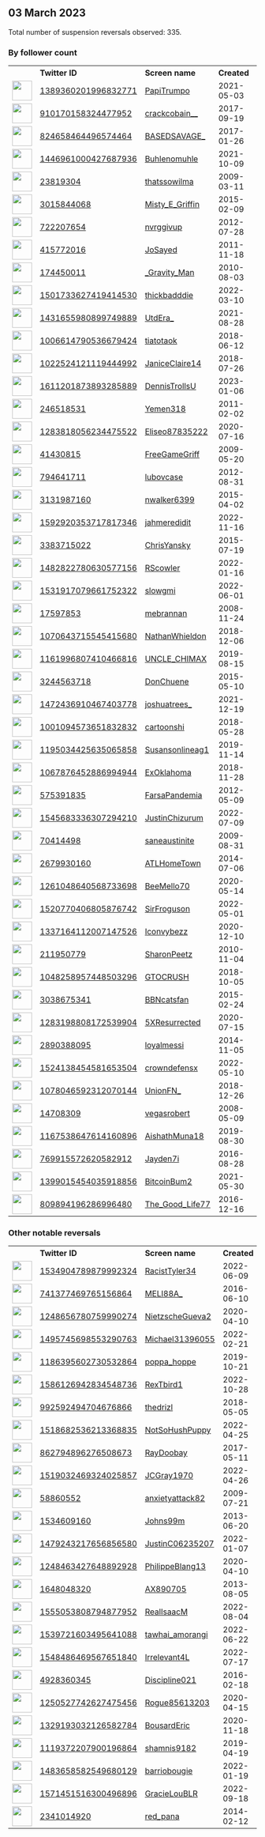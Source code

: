 
## 03 March 2023
Total number of suspension reversals observed: 335.

### By follower count
<table><tr><th></th><th align="left">Twitter ID</th><th align="left">Screen name</th>
<th align="left">Created</th><th align="left">Status</th><th align="left">Suspended</th><th align="left">Followers</th>
<tr><td><a href="https://pbs.twimg.com/profile_images/1480206342740664323/Z8u5VdNO_normal.jpg"><img src="https://pbs.twimg.com/profile_images/1480206342740664323/Z8u5VdNO_normal.jpg" width="40px" height="40px" align="center"/></a></td><td><a href="https://twitter.com/intent/user?user_id=1389360201996832771">1389360201996832771</a></td><td><a href="https://twitter.com/PapiTrumpo">PapiTrumpo</a></td><td>2021-05-03</td><td align="center"></td><td>2023-02-27</td><td>762211</td></tr>
<tr><td><a href="https://pbs.twimg.com/profile_images/1567827364347772928/AMns92Cx_normal.jpg"><img src="https://pbs.twimg.com/profile_images/1567827364347772928/AMns92Cx_normal.jpg" width="40px" height="40px" align="center"/></a></td><td><a href="https://twitter.com/intent/user?user_id=910170158324477952">910170158324477952</a></td><td><a href="https://twitter.com/crackcobain__">crackcobain__</a></td><td>2017-09-19</td><td align="center"></td><td>2022-11-18</td><td>221770</td></tr>
<tr><td><a href="https://pbs.twimg.com/profile_images/1642172122746306561/uWp59uAZ_normal.jpg"><img src="https://pbs.twimg.com/profile_images/1642172122746306561/uWp59uAZ_normal.jpg" width="40px" height="40px" align="center"/></a></td><td><a href="https://twitter.com/intent/user?user_id=824658464496574464">824658464496574464</a></td><td><a href="https://twitter.com/BASEDSAVAGE_">BASEDSAVAGE_</a></td><td>2017-01-26</td><td align="center"></td><td></td><td>217690</td></tr>
<tr><td><a href="https://pbs.twimg.com/profile_images/1617411959489531904/uvIQ-CBq_normal.jpg"><img src="https://pbs.twimg.com/profile_images/1617411959489531904/uvIQ-CBq_normal.jpg" width="40px" height="40px" align="center"/></a></td><td><a href="https://twitter.com/intent/user?user_id=1446961000427687936">1446961000427687936</a></td><td><a href="https://twitter.com/Buhlenomuhle">Buhlenomuhle</a></td><td>2021-10-09</td><td align="center"></td><td>2023-02-06</td><td>208887</td></tr>
<tr><td><a href="https://pbs.twimg.com/profile_images/1630268670214586368/zz03Jutb_normal.jpg"><img src="https://pbs.twimg.com/profile_images/1630268670214586368/zz03Jutb_normal.jpg" width="40px" height="40px" align="center"/></a></td><td><a href="https://twitter.com/intent/user?user_id=23819304">23819304</a></td><td><a href="https://twitter.com/thatssowilma">thatssowilma</a></td><td>2009-03-11</td><td align="center"></td><td>2023-02-07</td><td>68715</td></tr>
<tr><td><a href="https://pbs.twimg.com/profile_images/1569830434447695872/kMvBpg7t_normal.jpg"><img src="https://pbs.twimg.com/profile_images/1569830434447695872/kMvBpg7t_normal.jpg" width="40px" height="40px" align="center"/></a></td><td><a href="https://twitter.com/intent/user?user_id=3015844068">3015844068</a></td><td><a href="https://twitter.com/Misty_E_Griffin">Misty_E_Griffin</a></td><td>2015-02-09</td><td align="center"></td><td>2022-09-21</td><td>31341</td></tr>
<tr><td><a href="https://pbs.twimg.com/profile_images/992060967788756993/-kJpC8zx_normal.jpg"><img src="https://pbs.twimg.com/profile_images/992060967788756993/-kJpC8zx_normal.jpg" width="40px" height="40px" align="center"/></a></td><td><a href="https://twitter.com/intent/user?user_id=722207654">722207654</a></td><td><a href="https://twitter.com/nvrggivup">nvrggivup</a></td><td>2012-07-28</td><td align="center"></td><td></td><td>25044</td></tr>
<tr><td><a href="https://abs.twimg.com/sticky/default_profile_images/default_profile_normal.png"><img src="https://abs.twimg.com/sticky/default_profile_images/default_profile_normal.png" width="40px" height="40px" align="center"/></a></td><td><a href="https://twitter.com/intent/user?user_id=415772016">415772016</a></td><td><a href="https://twitter.com/JoSayed">JoSayed</a></td><td>2011-11-18</td><td align="center"></td><td>2023-02-07</td><td>22773</td></tr>
<tr><td><a href="https://pbs.twimg.com/profile_images/1286721442063634433/P9RyIl5S_normal.jpg"><img src="https://pbs.twimg.com/profile_images/1286721442063634433/P9RyIl5S_normal.jpg" width="40px" height="40px" align="center"/></a></td><td><a href="https://twitter.com/intent/user?user_id=174450011">174450011</a></td><td><a href="https://twitter.com/_Gravity_Man">_Gravity_Man</a></td><td>2010-08-03</td><td align="center"></td><td></td><td>18000</td></tr>
<tr><td><a href="https://pbs.twimg.com/profile_images/1630900479810043904/V0QqYb2x_normal.jpg"><img src="https://pbs.twimg.com/profile_images/1630900479810043904/V0QqYb2x_normal.jpg" width="40px" height="40px" align="center"/></a></td><td><a href="https://twitter.com/intent/user?user_id=1501733627419414530">1501733627419414530</a></td><td><a href="https://twitter.com/thickbadddie">thickbadddie</a></td><td>2022-03-10</td><td align="center"></td><td>2023-02-01</td><td>15728</td></tr>
<tr><td><a href="https://pbs.twimg.com/profile_images/1641248565359001605/QjluwM3s_normal.jpg"><img src="https://pbs.twimg.com/profile_images/1641248565359001605/QjluwM3s_normal.jpg" width="40px" height="40px" align="center"/></a></td><td><a href="https://twitter.com/intent/user?user_id=1431655980899749889">1431655980899749889</a></td><td><a href="https://twitter.com/UtdEra_">UtdEra_</a></td><td>2021-08-28</td><td align="center"></td><td></td><td>12483</td></tr>
<tr><td><a href="https://pbs.twimg.com/profile_images/1479813668548141056/uZ_D3MzC_normal.jpg"><img src="https://pbs.twimg.com/profile_images/1479813668548141056/uZ_D3MzC_normal.jpg" width="40px" height="40px" align="center"/></a></td><td><a href="https://twitter.com/intent/user?user_id=1006614790536679424">1006614790536679424</a></td><td><a href="https://twitter.com/tiatotaok">tiatotaok</a></td><td>2018-06-12</td><td align="center"></td><td></td><td>11976</td></tr>
<tr><td><a href="https://pbs.twimg.com/profile_images/1598502853097803778/Nq4Ct8vH_normal.jpg"><img src="https://pbs.twimg.com/profile_images/1598502853097803778/Nq4Ct8vH_normal.jpg" width="40px" height="40px" align="center"/></a></td><td><a href="https://twitter.com/intent/user?user_id=1022524121119444992">1022524121119444992</a></td><td><a href="https://twitter.com/JaniceClaire14">JaniceClaire14</a></td><td>2018-07-26</td><td align="center"></td><td>2022-12-03</td><td>8857</td></tr>
<tr><td><a href="https://pbs.twimg.com/profile_images/1641220169484709895/T8rd10y5_normal.jpg"><img src="https://pbs.twimg.com/profile_images/1641220169484709895/T8rd10y5_normal.jpg" width="40px" height="40px" align="center"/></a></td><td><a href="https://twitter.com/intent/user?user_id=1611201873893285889">1611201873893285889</a></td><td><a href="https://twitter.com/DennisTrollsU">DennisTrollsU</a></td><td>2023-01-06</td><td align="center"></td><td>2023-02-26</td><td>8061</td></tr>
<tr><td><a href="https://pbs.twimg.com/profile_images/2229154436/Yemen_normal.jpg"><img src="https://pbs.twimg.com/profile_images/2229154436/Yemen_normal.jpg" width="40px" height="40px" align="center"/></a></td><td><a href="https://twitter.com/intent/user?user_id=246518531">246518531</a></td><td><a href="https://twitter.com/Yemen318">Yemen318</a></td><td>2011-02-02</td><td align="center"></td><td></td><td>8021</td></tr>
<tr><td><a href="https://pbs.twimg.com/profile_images/1489794397034192898/TK9pLrX8_normal.jpg"><img src="https://pbs.twimg.com/profile_images/1489794397034192898/TK9pLrX8_normal.jpg" width="40px" height="40px" align="center"/></a></td><td><a href="https://twitter.com/intent/user?user_id=1283818056234475522">1283818056234475522</a></td><td><a href="https://twitter.com/Eliseo87835222">Eliseo87835222</a></td><td>2020-07-16</td><td align="center"></td><td>2022-11-09</td><td>7523</td></tr>
<tr><td><a href="https://pbs.twimg.com/profile_images/1632744440078168064/uelsNaCw_normal.jpg"><img src="https://pbs.twimg.com/profile_images/1632744440078168064/uelsNaCw_normal.jpg" width="40px" height="40px" align="center"/></a></td><td><a href="https://twitter.com/intent/user?user_id=41430815">41430815</a></td><td><a href="https://twitter.com/FreeGameGriff">FreeGameGriff</a></td><td>2009-05-20</td><td align="center"></td><td>2022-09-24</td><td>7093</td></tr>
<tr><td><a href="https://pbs.twimg.com/profile_images/1535029162225946627/bNhIkWzp_normal.jpg"><img src="https://pbs.twimg.com/profile_images/1535029162225946627/bNhIkWzp_normal.jpg" width="40px" height="40px" align="center"/></a></td><td><a href="https://twitter.com/intent/user?user_id=794641711">794641711</a></td><td><a href="https://twitter.com/lubovcase">lubovcase</a></td><td>2012-08-31</td><td align="center"></td><td>2022-07-11</td><td>6746</td></tr>
<tr><td><a href="https://pbs.twimg.com/profile_images/588783961259802624/kQ1OJjrz_normal.jpg"><img src="https://pbs.twimg.com/profile_images/588783961259802624/kQ1OJjrz_normal.jpg" width="40px" height="40px" align="center"/></a></td><td><a href="https://twitter.com/intent/user?user_id=3131987160">3131987160</a></td><td><a href="https://twitter.com/nwalker6399">nwalker6399</a></td><td>2015-04-02</td><td align="center"></td><td></td><td>6542</td></tr>
<tr><td><a href="https://pbs.twimg.com/profile_images/1618216456335900672/QKf7e_zO_normal.jpg"><img src="https://pbs.twimg.com/profile_images/1618216456335900672/QKf7e_zO_normal.jpg" width="40px" height="40px" align="center"/></a></td><td><a href="https://twitter.com/intent/user?user_id=1592920353717817346">1592920353717817346</a></td><td><a href="https://twitter.com/jahmeredidit">jahmeredidit</a></td><td>2022-11-16</td><td align="center">🚫</td><td>2023-02-01</td><td>6417</td></tr>
<tr><td><a href="https://pbs.twimg.com/profile_images/1633221132047319042/c6C3pyhU_normal.jpg"><img src="https://pbs.twimg.com/profile_images/1633221132047319042/c6C3pyhU_normal.jpg" width="40px" height="40px" align="center"/></a></td><td><a href="https://twitter.com/intent/user?user_id=3383715022">3383715022</a></td><td><a href="https://twitter.com/ChrisYansky">ChrisYansky</a></td><td>2015-07-19</td><td align="center"></td><td>2023-01-28</td><td>5806</td></tr>
<tr><td><a href="https://pbs.twimg.com/profile_images/1535296896935284737/GCQlfHLQ_normal.jpg"><img src="https://pbs.twimg.com/profile_images/1535296896935284737/GCQlfHLQ_normal.jpg" width="40px" height="40px" align="center"/></a></td><td><a href="https://twitter.com/intent/user?user_id=1482822780630577156">1482822780630577156</a></td><td><a href="https://twitter.com/RScowler">RScowler</a></td><td>2022-01-16</td><td align="center"></td><td>2022-12-23</td><td>5621</td></tr>
<tr><td><a href="https://pbs.twimg.com/profile_images/1638294407861379077/Z09BI5jW_normal.jpg"><img src="https://pbs.twimg.com/profile_images/1638294407861379077/Z09BI5jW_normal.jpg" width="40px" height="40px" align="center"/></a></td><td><a href="https://twitter.com/intent/user?user_id=1531917079661752322">1531917079661752322</a></td><td><a href="https://twitter.com/slowgmi">slowgmi</a></td><td>2022-06-01</td><td align="center"></td><td>2023-01-12</td><td>5588</td></tr>
<tr><td><a href="https://pbs.twimg.com/profile_images/1510632598875246595/Nmm67tUn_normal.jpg"><img src="https://pbs.twimg.com/profile_images/1510632598875246595/Nmm67tUn_normal.jpg" width="40px" height="40px" align="center"/></a></td><td><a href="https://twitter.com/intent/user?user_id=17597853">17597853</a></td><td><a href="https://twitter.com/mebrannan">mebrannan</a></td><td>2008-11-24</td><td align="center"></td><td>2023-02-22</td><td>5066</td></tr>
<tr><td><a href="https://pbs.twimg.com/profile_images/1555712808226013185/nSZmi1Yu_normal.jpg"><img src="https://pbs.twimg.com/profile_images/1555712808226013185/nSZmi1Yu_normal.jpg" width="40px" height="40px" align="center"/></a></td><td><a href="https://twitter.com/intent/user?user_id=1070643715545415680">1070643715545415680</a></td><td><a href="https://twitter.com/NathanWhieldon">NathanWhieldon</a></td><td>2018-12-06</td><td align="center"></td><td>2022-10-14</td><td>5017</td></tr>
<tr><td><a href="https://pbs.twimg.com/profile_images/1634643462837485569/WlMVlCYm_normal.jpg"><img src="https://pbs.twimg.com/profile_images/1634643462837485569/WlMVlCYm_normal.jpg" width="40px" height="40px" align="center"/></a></td><td><a href="https://twitter.com/intent/user?user_id=1161996807410466816">1161996807410466816</a></td><td><a href="https://twitter.com/UNCLE_CHIMAX">UNCLE_CHIMAX</a></td><td>2019-08-15</td><td align="center"></td><td>2023-01-31</td><td>4477</td></tr>
<tr><td><a href="https://pbs.twimg.com/profile_images/1629906474192306177/ly8EFVzE_normal.jpg"><img src="https://pbs.twimg.com/profile_images/1629906474192306177/ly8EFVzE_normal.jpg" width="40px" height="40px" align="center"/></a></td><td><a href="https://twitter.com/intent/user?user_id=3244563718">3244563718</a></td><td><a href="https://twitter.com/DonChuene">DonChuene</a></td><td>2015-05-10</td><td align="center">👋</td><td>2022-12-07</td><td>4112</td></tr>
<tr><td><a href="https://pbs.twimg.com/profile_images/1641098669993922561/O4NQUcvJ_normal.jpg"><img src="https://pbs.twimg.com/profile_images/1641098669993922561/O4NQUcvJ_normal.jpg" width="40px" height="40px" align="center"/></a></td><td><a href="https://twitter.com/intent/user?user_id=1472436910467403778">1472436910467403778</a></td><td><a href="https://twitter.com/joshuatrees_">joshuatrees_</a></td><td>2021-12-19</td><td align="center"></td><td>2023-02-20</td><td>3964</td></tr>
<tr><td><a href="https://pbs.twimg.com/profile_images/1413536227622539265/Q-zj1o5z_normal.jpg"><img src="https://pbs.twimg.com/profile_images/1413536227622539265/Q-zj1o5z_normal.jpg" width="40px" height="40px" align="center"/></a></td><td><a href="https://twitter.com/intent/user?user_id=1001094573651832832">1001094573651832832</a></td><td><a href="https://twitter.com/cartoonshi">cartoonshi</a></td><td>2018-05-28</td><td align="center"></td><td></td><td>3690</td></tr>
<tr><td><a href="https://pbs.twimg.com/profile_images/1607896418953428998/-badCcDw_normal.jpg"><img src="https://pbs.twimg.com/profile_images/1607896418953428998/-badCcDw_normal.jpg" width="40px" height="40px" align="center"/></a></td><td><a href="https://twitter.com/intent/user?user_id=1195034425635065858">1195034425635065858</a></td><td><a href="https://twitter.com/Susansonlineag1">Susansonlineag1</a></td><td>2019-11-14</td><td align="center">🚫</td><td>2023-02-16</td><td>3684</td></tr>
<tr><td><a href="https://pbs.twimg.com/profile_images/1376185978075840512/Q7Gkiia5_normal.jpg"><img src="https://pbs.twimg.com/profile_images/1376185978075840512/Q7Gkiia5_normal.jpg" width="40px" height="40px" align="center"/></a></td><td><a href="https://twitter.com/intent/user?user_id=1067876452886994944">1067876452886994944</a></td><td><a href="https://twitter.com/ExOklahoma">ExOklahoma</a></td><td>2018-11-28</td><td align="center"></td><td>2022-11-01</td><td>3340</td></tr>
<tr><td><a href="https://pbs.twimg.com/profile_images/1632037477388091394/6drrkEwT_normal.jpg"><img src="https://pbs.twimg.com/profile_images/1632037477388091394/6drrkEwT_normal.jpg" width="40px" height="40px" align="center"/></a></td><td><a href="https://twitter.com/intent/user?user_id=575391835">575391835</a></td><td><a href="https://twitter.com/FarsaPandemia">FarsaPandemia</a></td><td>2012-05-09</td><td align="center"></td><td>2022-08-22</td><td>3327</td></tr>
<tr><td><a href="https://pbs.twimg.com/profile_images/1590011296648499200/8CQo-Chs_normal.jpg"><img src="https://pbs.twimg.com/profile_images/1590011296648499200/8CQo-Chs_normal.jpg" width="40px" height="40px" align="center"/></a></td><td><a href="https://twitter.com/intent/user?user_id=1545683336307294210">1545683336307294210</a></td><td><a href="https://twitter.com/JustinChizurum">JustinChizurum</a></td><td>2022-07-09</td><td align="center"></td><td>2023-01-30</td><td>3165</td></tr>
<tr><td><a href="https://pbs.twimg.com/profile_images/1218366914805882881/M4KNoJsw_normal.jpg"><img src="https://pbs.twimg.com/profile_images/1218366914805882881/M4KNoJsw_normal.jpg" width="40px" height="40px" align="center"/></a></td><td><a href="https://twitter.com/intent/user?user_id=70414498">70414498</a></td><td><a href="https://twitter.com/saneaustinite">saneaustinite</a></td><td>2009-08-31</td><td align="center"></td><td>2022-07-16</td><td>3099</td></tr>
<tr><td><a href="https://pbs.twimg.com/profile_images/1643023793047183360/zwtkW9MX_normal.jpg"><img src="https://pbs.twimg.com/profile_images/1643023793047183360/zwtkW9MX_normal.jpg" width="40px" height="40px" align="center"/></a></td><td><a href="https://twitter.com/intent/user?user_id=2679930160">2679930160</a></td><td><a href="https://twitter.com/ATLHomeTown">ATLHomeTown</a></td><td>2014-07-06</td><td align="center"></td><td>2022-11-19</td><td>2844</td></tr>
<tr><td><a href="https://pbs.twimg.com/profile_images/1630235850431684611/T0AKHUEM_normal.jpg"><img src="https://pbs.twimg.com/profile_images/1630235850431684611/T0AKHUEM_normal.jpg" width="40px" height="40px" align="center"/></a></td><td><a href="https://twitter.com/intent/user?user_id=1261048640568733698">1261048640568733698</a></td><td><a href="https://twitter.com/BeeMello70">BeeMello70</a></td><td>2020-05-14</td><td align="center"></td><td>2023-02-06</td><td>2781</td></tr>
<tr><td><a href="https://pbs.twimg.com/profile_images/1639246086756761602/nmUvBdWf_normal.jpg"><img src="https://pbs.twimg.com/profile_images/1639246086756761602/nmUvBdWf_normal.jpg" width="40px" height="40px" align="center"/></a></td><td><a href="https://twitter.com/intent/user?user_id=1520770406805876742">1520770406805876742</a></td><td><a href="https://twitter.com/SirFroguson">SirFroguson</a></td><td>2022-05-01</td><td align="center"></td><td>2023-01-22</td><td>2693</td></tr>
<tr><td><a href="https://pbs.twimg.com/profile_images/1642110263208947712/5z9dVv2p_normal.jpg"><img src="https://pbs.twimg.com/profile_images/1642110263208947712/5z9dVv2p_normal.jpg" width="40px" height="40px" align="center"/></a></td><td><a href="https://twitter.com/intent/user?user_id=1337164112007147526">1337164112007147526</a></td><td><a href="https://twitter.com/Iconvybezz">Iconvybezz</a></td><td>2020-12-10</td><td align="center"></td><td>2023-02-19</td><td>2652</td></tr>
<tr><td><a href="https://pbs.twimg.com/profile_images/733997571874693120/65XUaVEd_normal.jpg"><img src="https://pbs.twimg.com/profile_images/733997571874693120/65XUaVEd_normal.jpg" width="40px" height="40px" align="center"/></a></td><td><a href="https://twitter.com/intent/user?user_id=211950779">211950779</a></td><td><a href="https://twitter.com/SharonPeetz">SharonPeetz</a></td><td>2010-11-04</td><td align="center"></td><td>2022-07-23</td><td>2598</td></tr>
<tr><td><a href="https://pbs.twimg.com/profile_images/1088902110673022977/4jqAqkM9_normal.jpg"><img src="https://pbs.twimg.com/profile_images/1088902110673022977/4jqAqkM9_normal.jpg" width="40px" height="40px" align="center"/></a></td><td><a href="https://twitter.com/intent/user?user_id=1048258957448503296">1048258957448503296</a></td><td><a href="https://twitter.com/GTOCRUSH">GTOCRUSH</a></td><td>2018-10-05</td><td align="center"></td><td></td><td>2543</td></tr>
<tr><td><a href="https://pbs.twimg.com/profile_images/1525247672831074308/mipdOiof_normal.jpg"><img src="https://pbs.twimg.com/profile_images/1525247672831074308/mipdOiof_normal.jpg" width="40px" height="40px" align="center"/></a></td><td><a href="https://twitter.com/intent/user?user_id=3038675341">3038675341</a></td><td><a href="https://twitter.com/BBNcatsfan">BBNcatsfan</a></td><td>2015-02-24</td><td align="center"></td><td>2022-08-28</td><td>2517</td></tr>
<tr><td><a href="https://pbs.twimg.com/profile_images/1385214041358884867/7tIBm8bS_normal.jpg"><img src="https://pbs.twimg.com/profile_images/1385214041358884867/7tIBm8bS_normal.jpg" width="40px" height="40px" align="center"/></a></td><td><a href="https://twitter.com/intent/user?user_id=1283198808172539904">1283198808172539904</a></td><td><a href="https://twitter.com/5XResurrected">5XResurrected</a></td><td>2020-07-15</td><td align="center"></td><td></td><td>2497</td></tr>
<tr><td><a href="https://pbs.twimg.com/profile_images/1581883014996496385/X_1Om2T__normal.jpg"><img src="https://pbs.twimg.com/profile_images/1581883014996496385/X_1Om2T__normal.jpg" width="40px" height="40px" align="center"/></a></td><td><a href="https://twitter.com/intent/user?user_id=2890388095">2890388095</a></td><td><a href="https://twitter.com/loyalmessi">loyalmessi</a></td><td>2014-11-05</td><td align="center"></td><td>2022-12-19</td><td>2476</td></tr>
<tr><td><a href="https://pbs.twimg.com/profile_images/1642710346459750400/xaAYmcnE_normal.jpg"><img src="https://pbs.twimg.com/profile_images/1642710346459750400/xaAYmcnE_normal.jpg" width="40px" height="40px" align="center"/></a></td><td><a href="https://twitter.com/intent/user?user_id=1524138454581653504">1524138454581653504</a></td><td><a href="https://twitter.com/crowndefensx">crowndefensx</a></td><td>2022-05-10</td><td align="center"></td><td>2023-02-07</td><td>2370</td></tr>
<tr><td><a href="https://pbs.twimg.com/profile_images/1642515925571342338/ffpe4ohc_normal.jpg"><img src="https://pbs.twimg.com/profile_images/1642515925571342338/ffpe4ohc_normal.jpg" width="40px" height="40px" align="center"/></a></td><td><a href="https://twitter.com/intent/user?user_id=1078046592312070144">1078046592312070144</a></td><td><a href="https://twitter.com/UnionFN_">UnionFN_</a></td><td>2018-12-26</td><td align="center"></td><td></td><td>2246</td></tr>
<tr><td><a href="https://pbs.twimg.com/profile_images/1637292540167610368/WMS-DZXy_normal.jpg"><img src="https://pbs.twimg.com/profile_images/1637292540167610368/WMS-DZXy_normal.jpg" width="40px" height="40px" align="center"/></a></td><td><a href="https://twitter.com/intent/user?user_id=14708309">14708309</a></td><td><a href="https://twitter.com/vegasrobert">vegasrobert</a></td><td>2008-05-09</td><td align="center"></td><td>2023-02-15</td><td>2232</td></tr>
<tr><td><a href="https://pbs.twimg.com/profile_images/1425739426047553539/kzlqDwOi_normal.jpg"><img src="https://pbs.twimg.com/profile_images/1425739426047553539/kzlqDwOi_normal.jpg" width="40px" height="40px" align="center"/></a></td><td><a href="https://twitter.com/intent/user?user_id=1167538647614160896">1167538647614160896</a></td><td><a href="https://twitter.com/AishathMuna18">AishathMuna18</a></td><td>2019-08-30</td><td align="center"></td><td>2023-02-15</td><td>2209</td></tr>
<tr><td><a href="https://pbs.twimg.com/profile_images/1567890251967827973/lpAUDtDx_normal.jpg"><img src="https://pbs.twimg.com/profile_images/1567890251967827973/lpAUDtDx_normal.jpg" width="40px" height="40px" align="center"/></a></td><td><a href="https://twitter.com/intent/user?user_id=769915572620582912">769915572620582912</a></td><td><a href="https://twitter.com/Jayden7i">Jayden7i</a></td><td>2016-08-28</td><td align="center"></td><td>2022-12-11</td><td>2208</td></tr>
<tr><td><a href="https://pbs.twimg.com/profile_images/1582886298452430848/cD9rX7tt_normal.jpg"><img src="https://pbs.twimg.com/profile_images/1582886298452430848/cD9rX7tt_normal.jpg" width="40px" height="40px" align="center"/></a></td><td><a href="https://twitter.com/intent/user?user_id=1399015454035918856">1399015454035918856</a></td><td><a href="https://twitter.com/BitcoinBum2">BitcoinBum2</a></td><td>2021-05-30</td><td align="center"></td><td>2023-02-21</td><td>2205</td></tr>
<tr><td><a href="https://pbs.twimg.com/profile_images/1331604476621275138/2bpLrt1S_normal.jpg"><img src="https://pbs.twimg.com/profile_images/1331604476621275138/2bpLrt1S_normal.jpg" width="40px" height="40px" align="center"/></a></td><td><a href="https://twitter.com/intent/user?user_id=809894196286996480">809894196286996480</a></td><td><a href="https://twitter.com/The_Good_Life77">The_Good_Life77</a></td><td>2016-12-16</td><td align="center"></td><td>2022-10-29</td><td>2173</td></tr>
</table>

### Other notable reversals
<table><tr><th></th><th align="left">Twitter ID</th><th align="left">Screen name</th>
<th align="left">Created</th><th align="left">Status</th><th align="left">Suspended</th><th align="left">Followers</th>
<tr><td><a href="https://pbs.twimg.com/profile_images/1535086893225975808/cj4gi3No_normal.jpg"><img src="https://pbs.twimg.com/profile_images/1535086893225975808/cj4gi3No_normal.jpg" width="40px" height="40px" align="center"/></a></td><td><a href="https://twitter.com/intent/user?user_id=1534904789879992324">1534904789879992324</a></td><td><a href="https://twitter.com/RacistTyler34">RacistTyler34</a></td><td>2022-06-09</td><td align="center"></td><td>2022-11-14</td><td>770</td></tr>
<tr><td><a href="https://pbs.twimg.com/profile_images/993503401446137856/9vUdKw8T_normal.jpg"><img src="https://pbs.twimg.com/profile_images/993503401446137856/9vUdKw8T_normal.jpg" width="40px" height="40px" align="center"/></a></td><td><a href="https://twitter.com/intent/user?user_id=741377469765156864">741377469765156864</a></td><td><a href="https://twitter.com/MELI88A_">MELI88A_</a></td><td>2016-06-10</td><td align="center"></td><td>2022-11-07</td><td>674</td></tr>
<tr><td><a href="https://pbs.twimg.com/profile_images/1248657501937004545/hzMuSs6a_normal.jpg"><img src="https://pbs.twimg.com/profile_images/1248657501937004545/hzMuSs6a_normal.jpg" width="40px" height="40px" align="center"/></a></td><td><a href="https://twitter.com/intent/user?user_id=1248656780759990274">1248656780759990274</a></td><td><a href="https://twitter.com/NietzscheGueva2">NietzscheGueva2</a></td><td>2020-04-10</td><td align="center"></td><td>2022-11-27</td><td>63</td></tr>
<tr><td><a href="https://pbs.twimg.com/profile_images/1637948255131648002/STR386Gk_normal.jpg"><img src="https://pbs.twimg.com/profile_images/1637948255131648002/STR386Gk_normal.jpg" width="40px" height="40px" align="center"/></a></td><td><a href="https://twitter.com/intent/user?user_id=1495745698553290763">1495745698553290763</a></td><td><a href="https://twitter.com/Michael31396055">Michael31396055</a></td><td>2022-02-21</td><td align="center"></td><td>2023-02-07</td><td>223</td></tr>
<tr><td><a href="https://pbs.twimg.com/profile_images/1412883083276300293/XkvqR_MQ_normal.jpg"><img src="https://pbs.twimg.com/profile_images/1412883083276300293/XkvqR_MQ_normal.jpg" width="40px" height="40px" align="center"/></a></td><td><a href="https://twitter.com/intent/user?user_id=1186395602730532864">1186395602730532864</a></td><td><a href="https://twitter.com/poppa_hoppe">poppa_hoppe</a></td><td>2019-10-21</td><td align="center"></td><td>2022-10-06</td><td>725</td></tr>
<tr><td><a href="https://pbs.twimg.com/profile_images/1588639984143126528/17lkzviH_normal.jpg"><img src="https://pbs.twimg.com/profile_images/1588639984143126528/17lkzviH_normal.jpg" width="40px" height="40px" align="center"/></a></td><td><a href="https://twitter.com/intent/user?user_id=1586126942834548736">1586126942834548736</a></td><td><a href="https://twitter.com/RexTbird1">RexTbird1</a></td><td>2022-10-28</td><td align="center"></td><td>2023-03-01</td><td>133</td></tr>
<tr><td><a href="https://pbs.twimg.com/profile_images/1607111360441098240/nNzDrCm8_normal.jpg"><img src="https://pbs.twimg.com/profile_images/1607111360441098240/nNzDrCm8_normal.jpg" width="40px" height="40px" align="center"/></a></td><td><a href="https://twitter.com/intent/user?user_id=992592494704676866">992592494704676866</a></td><td><a href="https://twitter.com/thedrizl">thedrizl</a></td><td>2018-05-05</td><td align="center"></td><td>2022-12-27</td><td>554</td></tr>
<tr><td><a href="https://pbs.twimg.com/profile_images/1584667560385150981/ATl85sk0_normal.jpg"><img src="https://pbs.twimg.com/profile_images/1584667560385150981/ATl85sk0_normal.jpg" width="40px" height="40px" align="center"/></a></td><td><a href="https://twitter.com/intent/user?user_id=1518682536213368835">1518682536213368835</a></td><td><a href="https://twitter.com/NotSoHushPuppy">NotSoHushPuppy</a></td><td>2022-04-25</td><td align="center"></td><td>2022-12-04</td><td>329</td></tr>
<tr><td><a href="https://pbs.twimg.com/profile_images/1334689021231063042/H225hO2K_normal.jpg"><img src="https://pbs.twimg.com/profile_images/1334689021231063042/H225hO2K_normal.jpg" width="40px" height="40px" align="center"/></a></td><td><a href="https://twitter.com/intent/user?user_id=862794896276508673">862794896276508673</a></td><td><a href="https://twitter.com/RayDoobay">RayDoobay</a></td><td>2017-05-11</td><td align="center"></td><td>2022-11-13</td><td>1525</td></tr>
<tr><td><a href="https://pbs.twimg.com/profile_images/1608226004454998016/O_A79tJS_normal.jpg"><img src="https://pbs.twimg.com/profile_images/1608226004454998016/O_A79tJS_normal.jpg" width="40px" height="40px" align="center"/></a></td><td><a href="https://twitter.com/intent/user?user_id=1519032469324025857">1519032469324025857</a></td><td><a href="https://twitter.com/JCGray1970">JCGray1970</a></td><td>2022-04-26</td><td align="center"></td><td>2023-01-02</td><td>371</td></tr>
<tr><td><a href="https://pbs.twimg.com/profile_images/1497272037567447043/6pi8yDWx_normal.jpg"><img src="https://pbs.twimg.com/profile_images/1497272037567447043/6pi8yDWx_normal.jpg" width="40px" height="40px" align="center"/></a></td><td><a href="https://twitter.com/intent/user?user_id=58860552">58860552</a></td><td><a href="https://twitter.com/anxietyattack82">anxietyattack82</a></td><td>2009-07-21</td><td align="center"></td><td>2022-12-19</td><td>871</td></tr>
<tr><td><a href="https://pbs.twimg.com/profile_images/1591844647525142534/RwTTCYeY_normal.jpg"><img src="https://pbs.twimg.com/profile_images/1591844647525142534/RwTTCYeY_normal.jpg" width="40px" height="40px" align="center"/></a></td><td><a href="https://twitter.com/intent/user?user_id=1534609160">1534609160</a></td><td><a href="https://twitter.com/Johns99m">Johns99m</a></td><td>2013-06-20</td><td align="center"></td><td>2022-12-22</td><td>121</td></tr>
<tr><td><a href="https://pbs.twimg.com/profile_images/1596005527804411905/_q_AHF2I_normal.jpg"><img src="https://pbs.twimg.com/profile_images/1596005527804411905/_q_AHF2I_normal.jpg" width="40px" height="40px" align="center"/></a></td><td><a href="https://twitter.com/intent/user?user_id=1479243217656856580">1479243217656856580</a></td><td><a href="https://twitter.com/JustinC06235207">JustinC06235207</a></td><td>2022-01-07</td><td align="center"></td><td>2022-12-05</td><td>15</td></tr>
<tr><td><a href="https://pbs.twimg.com/profile_images/1598139709707911173/kKf1PMA8_normal.jpg"><img src="https://pbs.twimg.com/profile_images/1598139709707911173/kKf1PMA8_normal.jpg" width="40px" height="40px" align="center"/></a></td><td><a href="https://twitter.com/intent/user?user_id=1248463427648892928">1248463427648892928</a></td><td><a href="https://twitter.com/PhilippeBlang13">PhilippeBlang13</a></td><td>2020-04-10</td><td align="center"></td><td>2022-12-05</td><td>379</td></tr>
<tr><td><a href="https://pbs.twimg.com/profile_images/1549533740623400961/LpMHJxZm_normal.jpg"><img src="https://pbs.twimg.com/profile_images/1549533740623400961/LpMHJxZm_normal.jpg" width="40px" height="40px" align="center"/></a></td><td><a href="https://twitter.com/intent/user?user_id=1648048320">1648048320</a></td><td><a href="https://twitter.com/AX890705">AX890705</a></td><td>2013-08-05</td><td align="center"></td><td>2022-12-14</td><td>262</td></tr>
<tr><td><a href="https://pbs.twimg.com/profile_images/1557763574214393857/R09_T3iQ_normal.jpg"><img src="https://pbs.twimg.com/profile_images/1557763574214393857/R09_T3iQ_normal.jpg" width="40px" height="40px" align="center"/></a></td><td><a href="https://twitter.com/intent/user?user_id=1555053808794877952">1555053808794877952</a></td><td><a href="https://twitter.com/RealIsaacM">RealIsaacM</a></td><td>2022-08-04</td><td align="center">👋</td><td>2022-12-01</td><td>479</td></tr>
<tr><td><a href="https://pbs.twimg.com/profile_images/1592975964736172033/5MpIvInZ_normal.jpg"><img src="https://pbs.twimg.com/profile_images/1592975964736172033/5MpIvInZ_normal.jpg" width="40px" height="40px" align="center"/></a></td><td><a href="https://twitter.com/intent/user?user_id=1539721603495641088">1539721603495641088</a></td><td><a href="https://twitter.com/tawhai_amorangi">tawhai_amorangi</a></td><td>2022-06-22</td><td align="center"></td><td>2023-02-05</td><td>0</td></tr>
<tr><td><a href="https://pbs.twimg.com/profile_images/1631888140733431810/RpKUQaz8_normal.jpg"><img src="https://pbs.twimg.com/profile_images/1631888140733431810/RpKUQaz8_normal.jpg" width="40px" height="40px" align="center"/></a></td><td><a href="https://twitter.com/intent/user?user_id=1548486469567651840">1548486469567651840</a></td><td><a href="https://twitter.com/Irrelevant4L">Irrelevant4L</a></td><td>2022-07-17</td><td align="center"></td><td>2023-01-01</td><td>30</td></tr>
<tr><td><a href="https://pbs.twimg.com/profile_images/1634547657380077568/h_Fmt0fK_normal.jpg"><img src="https://pbs.twimg.com/profile_images/1634547657380077568/h_Fmt0fK_normal.jpg" width="40px" height="40px" align="center"/></a></td><td><a href="https://twitter.com/intent/user?user_id=4928360345">4928360345</a></td><td><a href="https://twitter.com/Discipline021">Discipline021</a></td><td>2016-02-18</td><td align="center"></td><td>2022-12-01</td><td>246</td></tr>
<tr><td><a href="https://pbs.twimg.com/profile_images/1250527967253417985/KbITctE__normal.jpg"><img src="https://pbs.twimg.com/profile_images/1250527967253417985/KbITctE__normal.jpg" width="40px" height="40px" align="center"/></a></td><td><a href="https://twitter.com/intent/user?user_id=1250527742627475456">1250527742627475456</a></td><td><a href="https://twitter.com/Rogue85613203">Rogue85613203</a></td><td>2020-04-15</td><td align="center"></td><td>2022-12-22</td><td>53</td></tr>
<tr><td><a href="https://pbs.twimg.com/profile_images/1364881453268357121/n7u2FRiz_normal.jpg"><img src="https://pbs.twimg.com/profile_images/1364881453268357121/n7u2FRiz_normal.jpg" width="40px" height="40px" align="center"/></a></td><td><a href="https://twitter.com/intent/user?user_id=1329193032126582784">1329193032126582784</a></td><td><a href="https://twitter.com/BousardEric">BousardEric</a></td><td>2020-11-18</td><td align="center"></td><td>2023-02-04</td><td>50</td></tr>
<tr><td><a href="https://pbs.twimg.com/profile_images/1208334737053323267/s2J5pQsW_normal.jpg"><img src="https://pbs.twimg.com/profile_images/1208334737053323267/s2J5pQsW_normal.jpg" width="40px" height="40px" align="center"/></a></td><td><a href="https://twitter.com/intent/user?user_id=1119372207900196864">1119372207900196864</a></td><td><a href="https://twitter.com/shamnis9182">shamnis9182</a></td><td>2019-04-19</td><td align="center"></td><td>2022-11-24</td><td>389</td></tr>
<tr><td><a href="https://pbs.twimg.com/profile_images/1637303370905157632/-Jz4CoSn_normal.jpg"><img src="https://pbs.twimg.com/profile_images/1637303370905157632/-Jz4CoSn_normal.jpg" width="40px" height="40px" align="center"/></a></td><td><a href="https://twitter.com/intent/user?user_id=1483658582549680129">1483658582549680129</a></td><td><a href="https://twitter.com/barriobougie">barriobougie</a></td><td>2022-01-19</td><td align="center"></td><td>2022-12-15</td><td>132</td></tr>
<tr><td><a href="https://pbs.twimg.com/profile_images/1641474564772311040/p0Gj48RT_normal.jpg"><img src="https://pbs.twimg.com/profile_images/1641474564772311040/p0Gj48RT_normal.jpg" width="40px" height="40px" align="center"/></a></td><td><a href="https://twitter.com/intent/user?user_id=1571451516300496896">1571451516300496896</a></td><td><a href="https://twitter.com/GracieLouBLR">GracieLouBLR</a></td><td>2022-09-18</td><td align="center"></td><td>2022-12-29</td><td>381</td></tr>
<tr><td><a href="https://pbs.twimg.com/profile_images/433731943402721280/lbdMn1bJ_normal.jpeg"><img src="https://pbs.twimg.com/profile_images/433731943402721280/lbdMn1bJ_normal.jpeg" width="40px" height="40px" align="center"/></a></td><td><a href="https://twitter.com/intent/user?user_id=2341014920">2341014920</a></td><td><a href="https://twitter.com/red_pana">red_pana</a></td><td>2014-02-12</td><td align="center"></td><td>2022-08-05</td><td>770</td></tr>
</table>
